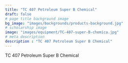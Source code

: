 ```yaml
---
title: "TC 407 Petroleum Super B Chemical"
draft: false
# page title background image
bg_image: "images/backgrounds/products-background.jpg"
# scholarship image
image: "images/equipment/TC-407-super-B-chemica.jpg"
# meta description
description : "TC 407 Petroleum Super B Chemical"
---
```


TC 407 Petroleum Super B Chemical
